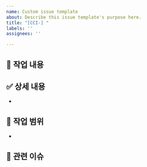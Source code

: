 ```yaml
---
name: Custom issue template
about: Describe this issue template's purpose here.
title: "[CCI-] "
labels: ''
assignees: ''

---
```

## 📌 작업 내용

## ✅ 상세 내용
-

## 🔧 작업 범위
-

## 📎 관련 이슈
<!--
## 📌 작업 내용
Swagger와 QueryDSL을 프로젝트에 설정합니다.

## ✅ 상세 내용
- SpringDoc Swagger UI 설정
- QueryDSL Gradle 설정 및 Q 클래스 자동 생성

## 🔧 작업 범위
- `build.gradle` 의존성 수정
- Swagger와 Querydsl 설정용 Config 클래스 추가
- Swagger, QueryDSL 설정 테스트를 위한 TempRestController, InterviewOption 생성

## 📎 관련 이슈
-->
